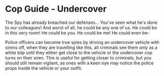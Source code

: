 # Cop Guide - Undercover
The Spy has already breached our defenses... You've seen what he's done to our colleagues!
And worst of all, he could be any one of us. He could be in this very room! He could be you. He could be me! He could even be-

Police officers can become true spies by driving an undercover vehicle with sirens off, when they are travelling like this, all criminals see them only as a white blip until they either get close to the vehicle or the undercover cop turns on their siren.
This is useful for getting closer to criminals, but you should still remain vigilant, as ones with a keen eye may notice the police props inside the vehicle or your outfit.